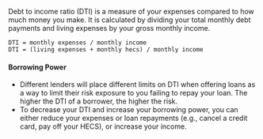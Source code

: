 Debt to income ratio (DTI) is a measure of your expenses compared to how much money you make. It is calculated by dividing your total monthly debt payments and living expenses by your gross monthly income.

```
DTI = monthly expenses / monthly income
DTI = (living expenses + monthly hecs) / monthly income
```

#### Borrowing Power

- Different lenders will place different limits on DTI when offering loans as a way to limit their risk exposure to you failing to repay your loan. The higher the DTI of a borrower, the higher the risk.
- To decrease your DTI and increase your borrowing power, you can either reduce your expenses or loan repayments (e.g., cancel a credit card, pay off your HECS), or increase your income.
